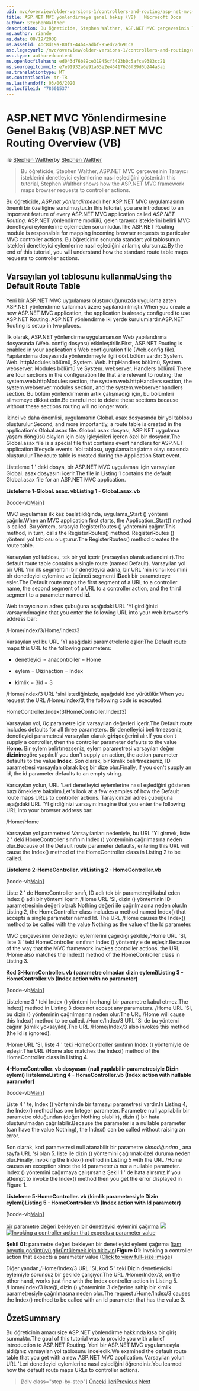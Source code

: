 ```yaml
---
uid: mvc/overview/older-versions-1/controllers-and-routing/asp-net-mvc-routing-overview-vb
title: ASP.NET MVC yönlendirmeye genel bakış (VB) | Microsoft Docs
author: StephenWalther
description: Bu öğreticide, Stephen Walther, ASP.NET MVC çerçevesinin Tarayıcı isteklerini denetleyici eylemlerine nasıl eşlediğini gösterir.
ms.author: riande
ms.date: 08/19/2008
ms.assetid: 4bc8d19a-80f1-44b4-adbf-95ed22d691ca
msc.legacyurl: /mvc/overview/older-versions-1/controllers-and-routing/asp-net-mvc-routing-overview-vb
msc.type: authoredcontent
ms.openlocfilehash: ed043d76b89ce31945cf3423b0c5afca9383cc21
ms.sourcegitcommit: e7e91932a6e91a63e2e46417626f39d6b244a3ab
ms.translationtype: MT
ms.contentlocale: tr-TR
ms.lasthandoff: 03/06/2020
ms.locfileid: "78601537"
---
```

# <a name="aspnet-mvc-routing-overview-vb"></a><span data-ttu-id="169d2-103">ASP.NET MVC Yönlendirmesine Genel Bakış (VB)</span><span class="sxs-lookup"><span data-stu-id="169d2-103">ASP.NET MVC Routing Overview (VB)</span></span>

<span data-ttu-id="169d2-104">ile [Stephen Walther](https://github.com/StephenWalther)</span><span class="sxs-lookup"><span data-stu-id="169d2-104">by [Stephen Walther](https://github.com/StephenWalther)</span></span>

> <span data-ttu-id="169d2-105">Bu öğreticide, Stephen Walther, ASP.NET MVC çerçevesinin Tarayıcı isteklerini denetleyici eylemlerine nasıl eşlediğini gösterir.</span><span class="sxs-lookup"><span data-stu-id="169d2-105">In this tutorial, Stephen Walther shows how the ASP.NET MVC framework maps browser requests to controller actions.</span></span>

<span data-ttu-id="169d2-106">Bu öğreticide, *ASP.net yönlendirme*adlı her ASP.NET MVC uygulamasının önemli bir özelliğine sunulmuştur.</span><span class="sxs-lookup"><span data-stu-id="169d2-106">In this tutorial, you are introduced to an important feature of every ASP.NET MVC application called *ASP.NET Routing*.</span></span> <span data-ttu-id="169d2-107">ASP.NET yönlendirme modülü, gelen tarayıcı isteklerini belirli MVC denetleyici eylemlerine eşlemeden sorumludur.</span><span class="sxs-lookup"><span data-stu-id="169d2-107">The ASP.NET Routing module is responsible for mapping incoming browser requests to particular MVC controller actions.</span></span> <span data-ttu-id="169d2-108">Bu öğreticinin sonunda standart yol tablosunun istekleri denetleyici eylemlerine nasıl eşlediğini anlamış olursunuz.</span><span class="sxs-lookup"><span data-stu-id="169d2-108">By the end of this tutorial, you will understand how the standard route table maps requests to controller actions.</span></span>

## <a name="using-the-default-route-table"></a><span data-ttu-id="169d2-109">Varsayılan yol tablosunu kullanma</span><span class="sxs-lookup"><span data-stu-id="169d2-109">Using the Default Route Table</span></span>

<span data-ttu-id="169d2-110">Yeni bir ASP.NET MVC uygulaması oluşturduğunuzda uygulama zaten ASP.NET yönlendirme kullanmak üzere yapılandırılmıştır.</span><span class="sxs-lookup"><span data-stu-id="169d2-110">When you create a new ASP.NET MVC application, the application is already configured to use ASP.NET Routing.</span></span> <span data-ttu-id="169d2-111">ASP.NET yönlendirme iki yerde kurulumlardır.</span><span class="sxs-lookup"><span data-stu-id="169d2-111">ASP.NET Routing is setup in two places.</span></span>

<span data-ttu-id="169d2-112">İlk olarak, ASP.NET yönlendirme uygulamanızın Web yapılandırma dosyasında (Web. config dosyası) etkinleştirilir.</span><span class="sxs-lookup"><span data-stu-id="169d2-112">First, ASP.NET Routing is enabled in your application's Web configuration file (Web.config file).</span></span> <span data-ttu-id="169d2-113">Yapılandırma dosyasında yönlendirmeyle ilgili dört bölüm vardır: System. Web. httpModules bölümü, System. Web. httpHandlers bölümü, System. webserver. Modules bölümü ve System. webserver. Handlers bölümü.</span><span class="sxs-lookup"><span data-stu-id="169d2-113">There are four sections in the configuration file that are relevant to routing: the system.web.httpModules section, the system.web.httpHandlers section, the system.webserver.modules section, and the system.webserver.handlers section.</span></span> <span data-ttu-id="169d2-114">Bu bölüm yönlendirmenin artık çalışmadığı için, bu bölümleri silmemeye dikkat edin.</span><span class="sxs-lookup"><span data-stu-id="169d2-114">Be careful not to delete these sections because without these sections routing will no longer work.</span></span>

<span data-ttu-id="169d2-115">İkinci ve daha önemlisi, uygulamanın Global. asax dosyasında bir yol tablosu oluşturulur.</span><span class="sxs-lookup"><span data-stu-id="169d2-115">Second, and more importantly, a route table is created in the application's Global.asax file.</span></span> <span data-ttu-id="169d2-116">Global. asax dosyası, ASP.NET uygulama yaşam döngüsü olayları için olay işleyicileri içeren özel bir dosyadır.</span><span class="sxs-lookup"><span data-stu-id="169d2-116">The Global.asax file is a special file that contains event handlers for ASP.NET application lifecycle events.</span></span> <span data-ttu-id="169d2-117">Yol tablosu, uygulama başlatma olayı sırasında oluşturulur.</span><span class="sxs-lookup"><span data-stu-id="169d2-117">The route table is created during the Application Start event.</span></span>

<span data-ttu-id="169d2-118">Listeleme 1 ' deki dosya, bir ASP.NET MVC uygulaması için varsayılan Global. asax dosyasını içerir.</span><span class="sxs-lookup"><span data-stu-id="169d2-118">The file in Listing 1 contains the default Global.asax file for an ASP.NET MVC application.</span></span>

<span data-ttu-id="169d2-119">**Listeleme 1-Global. asax. vb**</span><span class="sxs-lookup"><span data-stu-id="169d2-119">**Listing 1 - Global.asax.vb**</span></span>

[!code-vb[Main](asp-net-mvc-routing-overview-vb/samples/sample1.vb)]

<span data-ttu-id="169d2-120">MVC uygulaması ilk kez başlatıldığında, uygulama\_Start () yöntemi çağrılır.</span><span class="sxs-lookup"><span data-stu-id="169d2-120">When an MVC application first starts, the Application\_Start() method is called.</span></span> <span data-ttu-id="169d2-121">Bu yöntem, sırasıyla RegisterRoutes () yöntemini çağırır.</span><span class="sxs-lookup"><span data-stu-id="169d2-121">This method, in turn, calls the RegisterRoutes() method.</span></span> <span data-ttu-id="169d2-122">RegisterRoutes () yöntemi yol tablosu oluşturur.</span><span class="sxs-lookup"><span data-stu-id="169d2-122">The RegisterRoutes() method creates the route table.</span></span>

<span data-ttu-id="169d2-123">Varsayılan yol tablosu, tek bir yol içerir (varsayılan olarak adlandırılır).</span><span class="sxs-lookup"><span data-stu-id="169d2-123">The default route table contains a single route (named Default).</span></span> <span data-ttu-id="169d2-124">Varsayılan yol bir URL 'nin ilk segmentini bir denetleyici adına, bir URL 'nin ikinci kesimini bir denetleyici eylemine ve üçüncü segmenti **ID**adlı bir parametreye eşler.</span><span class="sxs-lookup"><span data-stu-id="169d2-124">The Default route maps the first segment of a URL to a controller name, the second segment of a URL to a controller action, and the third segment to a parameter named **id**.</span></span>

<span data-ttu-id="169d2-125">Web tarayıcınızın adres çubuğuna aşağıdaki URL 'YI girdiğinizi varsayın:</span><span class="sxs-lookup"><span data-stu-id="169d2-125">Imagine that you enter the following URL into your web browser's address bar:</span></span>

<span data-ttu-id="169d2-126">/Home/Index/3</span><span class="sxs-lookup"><span data-stu-id="169d2-126">/Home/Index/3</span></span>

<span data-ttu-id="169d2-127">Varsayılan yol bu URL 'YI aşağıdaki parametrelerle eşler:</span><span class="sxs-lookup"><span data-stu-id="169d2-127">The Default route maps this URL to the following parameters:</span></span>

- <span data-ttu-id="169d2-128">denetleyici = ana</span><span class="sxs-lookup"><span data-stu-id="169d2-128">controller = Home</span></span>

- <span data-ttu-id="169d2-129">eylem = Dizin</span><span class="sxs-lookup"><span data-stu-id="169d2-129">action = Index</span></span>

- <span data-ttu-id="169d2-130">kimlik = 3</span><span class="sxs-lookup"><span data-stu-id="169d2-130">id = 3</span></span>

<span data-ttu-id="169d2-131">/Home/Index/3 URL 'sini istediğinizde, aşağıdaki kod yürütülür:</span><span class="sxs-lookup"><span data-stu-id="169d2-131">When you request the URL /Home/Index/3, the following code is executed:</span></span>

<span data-ttu-id="169d2-132">HomeController.Index(3)</span><span class="sxs-lookup"><span data-stu-id="169d2-132">HomeController.Index(3)</span></span>

<span data-ttu-id="169d2-133">Varsayılan yol, üç parametre için varsayılan değerleri içerir.</span><span class="sxs-lookup"><span data-stu-id="169d2-133">The Default route includes defaults for all three parameters.</span></span> <span data-ttu-id="169d2-134">Bir denetleyici belirtmezseniz, denetleyici parametresi varsayılan olarak **giriş**değerini alır.</span><span class="sxs-lookup"><span data-stu-id="169d2-134">If you don't supply a controller, then the controller parameter defaults to the value **Home**.</span></span> <span data-ttu-id="169d2-135">Bir eylem belirtmezseniz, eylem parametresi varsayılan değer **dizinine**göre yapılır.</span><span class="sxs-lookup"><span data-stu-id="169d2-135">If you don't supply an action, the action parameter defaults to the value **Index**.</span></span> <span data-ttu-id="169d2-136">Son olarak, bir kimlik belirtmezseniz, ID parametresi varsayılan olarak boş bir dize olur.</span><span class="sxs-lookup"><span data-stu-id="169d2-136">Finally, if you don't supply an id, the id parameter defaults to an empty string.</span></span>

<span data-ttu-id="169d2-137">Varsayılan yolun, URL 'Leri denetleyici eylemlerine nasıl eşlediğini gösteren bazı örneklere bakalım.</span><span class="sxs-lookup"><span data-stu-id="169d2-137">Let's look at a few examples of how the Default route maps URLs to controller actions.</span></span> <span data-ttu-id="169d2-138">Tarayıcınızın adres çubuğuna aşağıdaki URL 'YI girdiğinizi varsayın:</span><span class="sxs-lookup"><span data-stu-id="169d2-138">Imagine that you enter the following URL into your browser address bar:</span></span>

<span data-ttu-id="169d2-139">/Home</span><span class="sxs-lookup"><span data-stu-id="169d2-139">/Home</span></span>

<span data-ttu-id="169d2-140">Varsayılan yol parametresi Varsayılanları nedeniyle, bu URL 'YI girmek, liste 2 ' deki HomeController sınıfının Index () yönteminin çağrılmasına neden olur.</span><span class="sxs-lookup"><span data-stu-id="169d2-140">Because of the Default route parameter defaults, entering this URL will cause the Index() method of the HomeController class in Listing 2 to be called.</span></span>

<span data-ttu-id="169d2-141">**Listeleme 2-HomeController. vb**</span><span class="sxs-lookup"><span data-stu-id="169d2-141">**Listing 2 - HomeController.vb**</span></span>

[!code-vb[Main](asp-net-mvc-routing-overview-vb/samples/sample2.vb)]

<span data-ttu-id="169d2-142">Liste 2 ' de HomeController sınıfı, ID adlı tek bir parametreyi kabul eden Index () adlı bir yöntemi içerir. /Home URL 'SI, dizin () yönteminin ID parametresinin değeri olarak Nothing değeri ile çağrılmasına neden olur.</span><span class="sxs-lookup"><span data-stu-id="169d2-142">In Listing 2, the HomeController class includes a method named Index() that accepts a single parameter named Id. The URL /Home causes the Index() method to be called with the value Nothing as the value of the Id parameter.</span></span>

<span data-ttu-id="169d2-143">MVC çerçevesinin denetleyici eylemlerini çağırdığı şekilde,/Home URL 'SI, liste 3 ' teki HomeController sınıfının Index () yöntemiyle de eşleşir.</span><span class="sxs-lookup"><span data-stu-id="169d2-143">Because of the way that the MVC framework invokes controller actions, the URL /Home also matches the Index() method of the HomeController class in Listing 3.</span></span>

<span data-ttu-id="169d2-144">**Kod 3-HomeController. vb (parametre olmadan dizin eylemi)**</span><span class="sxs-lookup"><span data-stu-id="169d2-144">**Listing 3 - HomeController.vb (Index action with no parameter)**</span></span>

[!code-vb[Main](asp-net-mvc-routing-overview-vb/samples/sample3.vb)]

<span data-ttu-id="169d2-145">Listeleme 3 ' teki Index () yöntemi herhangi bir parametre kabul etmez.</span><span class="sxs-lookup"><span data-stu-id="169d2-145">The Index() method in Listing 3 does not accept any parameters.</span></span> <span data-ttu-id="169d2-146">/Home URL 'SI, bu dizin () yönteminin çağrılmasına neden olur.</span><span class="sxs-lookup"><span data-stu-id="169d2-146">The URL /Home will cause this Index() method to be called.</span></span> <span data-ttu-id="169d2-147">/Home/Index/3 URL 'SI de bu yöntemi çağırır (kimlik yoksayıldı).</span><span class="sxs-lookup"><span data-stu-id="169d2-147">The URL /Home/Index/3 also invokes this method (the Id is ignored).</span></span>

<span data-ttu-id="169d2-148">/Home URL 'SI, liste 4 ' teki HomeController sınıfının Index () yöntemiyle de eşleşir.</span><span class="sxs-lookup"><span data-stu-id="169d2-148">The URL /Home also matches the Index() method of the HomeController class in Listing 4.</span></span>

<span data-ttu-id="169d2-149">**4-HomeController. vb dosyasını (null yapılabilir parametresiyle Dizin eylemi) listeleme**</span><span class="sxs-lookup"><span data-stu-id="169d2-149">**Listing 4 - HomeController.vb (Index action with nullable parameter)**</span></span>

[!code-vb[Main](asp-net-mvc-routing-overview-vb/samples/sample4.vb)]

<span data-ttu-id="169d2-150">Liste 4 ' te, Index () yönteminde bir tamsayı parametresi vardır.</span><span class="sxs-lookup"><span data-stu-id="169d2-150">In Listing 4, the Index() method has one Integer parameter.</span></span> <span data-ttu-id="169d2-151">Parametre null yapılabilir bir parametre olduğundan (değer Nothing olabilir), dizin () bir hata oluşturulmadan çağrılabilir.</span><span class="sxs-lookup"><span data-stu-id="169d2-151">Because the parameter is a nullable parameter (can have the value Nothing), the Index() can be called without raising an error.</span></span>

<span data-ttu-id="169d2-152">Son olarak, kod parametresi null atanabilir bir parametre *olmadığından* , ana sayfa URL 'si olan 5. liste ile dizin () yöntemini çağırmak özel duruma neden olur.</span><span class="sxs-lookup"><span data-stu-id="169d2-152">Finally, invoking the Index() method in Listing 5 with the URL /Home causes an exception since the Id parameter *is not* a nullable parameter.</span></span> <span data-ttu-id="169d2-153">Index () yöntemini çağırmaya çalışırsanız Şekil 1 ' de hata alırsınız.</span><span class="sxs-lookup"><span data-stu-id="169d2-153">If you attempt to invoke the Index() method then you get the error displayed in Figure 1.</span></span>

<span data-ttu-id="169d2-154">**Listeleme 5-HomeController. vb (kimlik parametresiyle Dizin eylemi)**</span><span class="sxs-lookup"><span data-stu-id="169d2-154">**Listing 5 - HomeController.vb (Index action with Id parameter)**</span></span>

[!code-vb[Main](asp-net-mvc-routing-overview-vb/samples/sample5.vb)]

<span data-ttu-id="169d2-155">[bir parametre değeri bekleyen bir denetleyici eylemini çağırma ![](asp-net-mvc-routing-overview-vb/_static/image1.jpg)](asp-net-mvc-routing-overview-vb/_static/image1.png)</span><span class="sxs-lookup"><span data-stu-id="169d2-155">[![Invoking a controller action that expects a parameter value](asp-net-mvc-routing-overview-vb/_static/image1.jpg)](asp-net-mvc-routing-overview-vb/_static/image1.png)</span></span>

<span data-ttu-id="169d2-156">**Şekil 01**: parametre değeri bekleyen bir denetleyici eylemi çağırma ([tam boyutlu görüntüyü görüntülemek için tıklayın](asp-net-mvc-routing-overview-vb/_static/image2.png))</span><span class="sxs-lookup"><span data-stu-id="169d2-156">**Figure 01**: Invoking a controller action that expects a parameter value ([Click to view full-size image](asp-net-mvc-routing-overview-vb/_static/image2.png))</span></span>

<span data-ttu-id="169d2-157">Diğer yandan,/Home/Index/3 URL 'SI, kod 5 ' teki Dizin denetleyicisi eylemiyle sorunsuz bir şekilde çalışıyor.</span><span class="sxs-lookup"><span data-stu-id="169d2-157">The URL /Home/Index/3, on the other hand, works just fine with the Index controller action in Listing 5.</span></span> <span data-ttu-id="169d2-158">/Home/Index/3 isteği, dizin () yönteminin 3 değerine sahip bir kimlik parametresiyle çağrılmasına neden olur.</span><span class="sxs-lookup"><span data-stu-id="169d2-158">The request /Home/Index/3 causes the Index() method to be called with an Id parameter that has the value 3.</span></span>

## <a name="summary"></a><span data-ttu-id="169d2-159">Özet</span><span class="sxs-lookup"><span data-stu-id="169d2-159">Summary</span></span>

<span data-ttu-id="169d2-160">Bu öğreticinin amacı size ASP.NET yönlendirme hakkında kısa bir giriş sunmaktır.</span><span class="sxs-lookup"><span data-stu-id="169d2-160">The goal of this tutorial was to provide you with a brief introduction to ASP.NET Routing.</span></span> <span data-ttu-id="169d2-161">Yeni bir ASP.NET MVC uygulamasıyla aldığınız varsayılan yol tablosunu inceledik.</span><span class="sxs-lookup"><span data-stu-id="169d2-161">We examined the default route table that you get with a new ASP.NET MVC application.</span></span> <span data-ttu-id="169d2-162">Varsayılan yolun URL 'Leri denetleyici eylemlerine nasıl eşlediğini öğrendiniz.</span><span class="sxs-lookup"><span data-stu-id="169d2-162">You learned how the default route maps URLs to controller actions.</span></span>

> [!div class="step-by-step"]
> <span data-ttu-id="169d2-163">[Önceki](creating-an-action-cs.md)
> [İleri](understanding-action-filters-vb.md)</span><span class="sxs-lookup"><span data-stu-id="169d2-163">[Previous](creating-an-action-cs.md)
[Next](understanding-action-filters-vb.md)</span></span>

